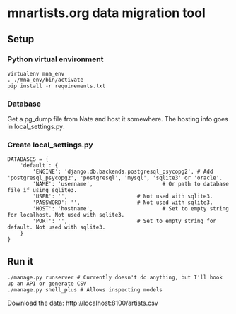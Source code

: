 # mnartists.org data migration tool

## Setup

### Python virtual environment

    virtualenv mna_env
    . ./mna_env/bin/activate
    pip install -r requirements.txt

### Database

Get a pg_dump file from Nate and host it somewhere. The hosting info goes in local_settings.py:

### Create local_settings.py

    DATABASES = {
        'default': {
            'ENGINE': 'django.db.backends.postgresql_psycopg2', # Add 'postgresql_psycopg2', 'postgresql', 'mysql', 'sqlite3' or 'oracle'.
            'NAME': 'username',                      # Or path to database file if using sqlite3.
            'USER': '',                      # Not used with sqlite3.
            'PASSWORD': '',                  # Not used with sqlite3.
            'HOST': 'hostname',                      # Set to empty string for localhost. Not used with sqlite3.
            'PORT': '',                      # Set to empty string for default. Not used with sqlite3.
        }
    }

## Run it

    ./manage.py runserver # Currently doesn't do anything, but I'll hook up an API or generate CSV
    ./manage.py shell_plus # Allows inspecting models

Download the data: http://localhost:8100/artists.csv

